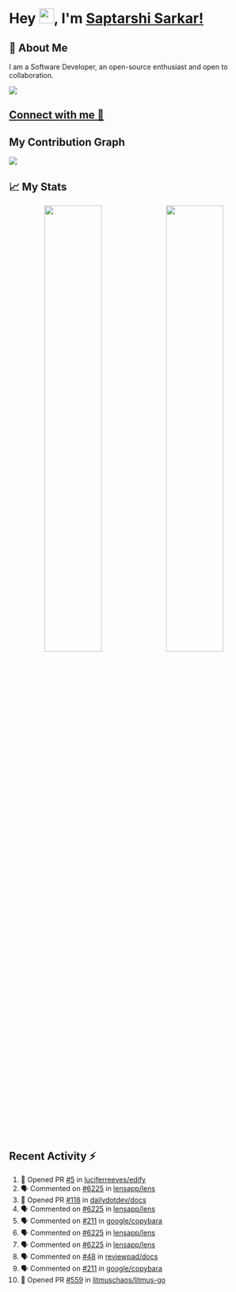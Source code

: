 # Hey <img src="https://github.com/TheDudeThatCode/TheDudeThatCode/blob/master/Assets/Hi.gif" width="30">, I'm [Saptarshi Sarkar!](https://bio.link/saptarshi) 

## 🚀 About Me
I am a Software Developer, an open-source enthusiast and open to collaboration.

![](https://visitor-badge.laobi.icu/badge?page_id=saptarshisarkar12.saptarshisarkar12)

## [Connect with me 💬](https://bio.link/saptarshi) 

## My Contribution Graph 
<img src="https://activity-graph.herokuapp.com/graph?username=SaptarshiSarkar12&bg_color=0f2d3d&color=1cadfb&line=1cadfb&point=1cadfb&area=true&hide_border=true">

## 📈 My Stats
<p align="center">	
  <img width="48%" src="https://github-readme-stats.vercel.app/api?username=saptarshisarkar12&show_icons=true&theme=tokyonight" />
  <img width="48%" src="https://github-readme-streak-stats.herokuapp.com/?user=saptarshisarkar12&theme=tokyonight" />
</p>

## Recent Activity :zap:
<!--START_SECTION:activity-->
1. 💪 Opened PR [#5](https://github.com/luciferreeves/edify/pull/5) in [luciferreeves/edify](https://github.com/luciferreeves/edify)
2. 🗣 Commented on [#6225](https://github.com/lensapp/lens/issues/6225) in [lensapp/lens](https://github.com/lensapp/lens)
3. 💪 Opened PR [#118](https://github.com/dailydotdev/docs/pull/118) in [dailydotdev/docs](https://github.com/dailydotdev/docs)
4. 🗣 Commented on [#6225](https://github.com/lensapp/lens/issues/6225) in [lensapp/lens](https://github.com/lensapp/lens)
5. 🗣 Commented on [#211](https://github.com/google/copybara/issues/211) in [google/copybara](https://github.com/google/copybara)
6. 🗣 Commented on [#6225](https://github.com/lensapp/lens/issues/6225) in [lensapp/lens](https://github.com/lensapp/lens)
7. 🗣 Commented on [#6225](https://github.com/lensapp/lens/issues/6225) in [lensapp/lens](https://github.com/lensapp/lens)
8. 🗣 Commented on [#48](https://github.com/reviewpad/docs/issues/48) in [reviewpad/docs](https://github.com/reviewpad/docs)
9. 🗣 Commented on [#211](https://github.com/google/copybara/issues/211) in [google/copybara](https://github.com/google/copybara)
10. 💪 Opened PR [#559](https://github.com/litmuschaos/litmus-go/pull/559) in [litmuschaos/litmus-go](https://github.com/litmuschaos/litmus-go)
<!--END_SECTION:activity-->

